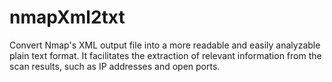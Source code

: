 # nmapXml2txt
Convert Nmap's XML output file into a more readable and easily analyzable plain text format. It facilitates the extraction of relevant information from the scan results, such as IP addresses and open ports.
